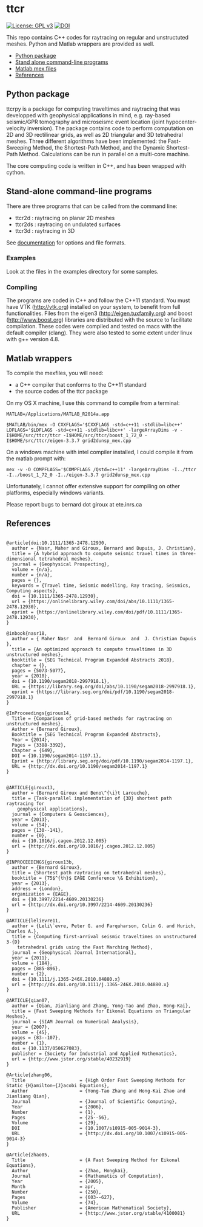 # ttcr

[![License: GPL v3](https://img.shields.io/badge/License-GPL%20v3-blue.svg)](./01_LICENSE.txt)
[![DOI](https://zenodo.org/badge/DOI/10.5281/zenodo.1162725.svg)](https://doi.org/10.5281/zenodo.1162725)

This repo contains C++ codes for raytracing on regular and unstructuted meshes.
Python and Matlab wrappers are provided as well.

- [Python package](#heading)
- [Stand alone command-line programs](#heading)
- [Matlab mex files](#heading)
- [References](#heading)

<!-- toc -->

## Python package

ttcrpy is a package for computing traveltimes and raytracing that was
developped with geophysical applications in mind, e.g. ray-based seismic/GPR
tomography and microseismc event location (joint hypocenter-velocity
inversion).  The package contains code to perform computation on 2D and 3D
rectilinear grids, as well as 2D triangular and 3D tetrahedral meshes. Three
different algorithms have been implemented: the Fast-Sweeping Method, the
Shortest-Path Method, and the Dynamic Shortest-Path Method.  Calculations can
be run in parallel on a multi-core machine.

The core computing code is written in C++, and has been wrapped with cython.

## Stand-alone command-line programs

There are three programs that can be called from the command line:

- ttcr2d : raytracing on planar 2D meshes
- ttcr2ds : raytracing on undulated surfaces
- ttcr3d : raytracing in 3D

See [documentation](./docs/command_line.md) for options and file formats.


### Examples

Look at the files in the examples directory for some samples.

### Compiling

The programs are coded in C++ and follow the C++11 standard.  You must have VTK
(http://vtk.org) installed on your system, to benefit from full functionalities.
Files from the eigen3 (http://eigen.tuxfamily.org) and boost
(http://www.boost.org) libraries are distributed with the source to facilitate
compilation.  These codes were compiled and tested on macs with the default
compiler (clang).  They were also tested to some extent under linux with g++
version 4.8.

## Matlab wrappers

To compile the mexfiles, you will need:
- a C++ compiler that conforms to the C++11 standard
- the source codes of the ttcr package

On my OS X machine, I use this command to compile from a terminal:
```
MATLAB=/Applications/MATLAB_R2014a.app

$MATLAB/bin/mex -O CXXFLAGS='$CXXFLAGS -std=c++11 -stdlib=libc++' LDFLAGS='$LDFLAGS -std=c++11 -stdlib=libc++' -largeArrayDims -v -I$HOME/src/ttcr/ttcr -I$HOME/src/ttcr/boost_1_72_0 -I$HOME/src/ttcr/eigen-3.3.7 grid2dunsp_mex.cpp
```

On a windows machine with intel compiler installed, I could compile it from the matlab prompt with:
```
mex -v -O COMPFLAGS='$COMPFLAGS /Qstd=c++11' -largeArrayDims -I../ttcr -I../boost_1_72_0 -I../eigen-3.3.7 grid2dunsp_mex.cpp
```

Unfortunately, I cannot offer extensive support for compiling on other platforms, especially windows variants.


Please report bugs to bernard dot giroux at ete.inrs.ca




## References
```

@article{doi:10.1111/1365-2478.12930,
  author = {Nasr, Maher and Giroux, Bernard and Dupuis, J. Christian},
  title = {A hybrid approach to compute seismic travel times in three-dimensional tetrahedral meshes},
  journal = {Geophysical Prospecting},
  volume = {n/a},
  number = {n/a},
  pages = {},
  keywords = {Travel time, Seismic modelling, Ray tracing, Seismics, Computing aspects},
  doi = {10.1111/1365-2478.12930},
  url = {https://onlinelibrary.wiley.com/doi/abs/10.1111/1365-2478.12930},
  eprint = {https://onlinelibrary.wiley.com/doi/pdf/10.1111/1365-2478.12930},
}

@inbook{nasr18,
  author = { Maher Nasr  and  Bernard Giroux  and  J. Christian Dupuis },
  title = {An optimized approach to compute traveltimes in 3D unstructured meshes},
  booktitle = {SEG Technical Program Expanded Abstracts 2018},
  chapter = {},
  pages = {5073-5077},
  year = {2018},
  doi = {10.1190/segam2018-2997918.1},
  URL = {https://library.seg.org/doi/abs/10.1190/segam2018-2997918.1},
  eprint = {https://library.seg.org/doi/pdf/10.1190/segam2018-2997918.1}
}

@InProceedings{giroux14,
  Title = {Comparison of grid-based methods for raytracing on unstructured meshes},
  Author = {Bernard Giroux},
  Booktitle = {SEG Technical Program Expanded Abstracts},
  Year = {2014},
  Pages = {3388-3392},
  Chapter = {649},
  DOI = {10.1190/segam2014-1197.1},
  Eprint = {http://library.seg.org/doi/pdf/10.1190/segam2014-1197.1},
  URL = {http://dx.doi.org/10.1190/segam2014-1197.1}
}


@ARTICLE{giroux13,
  author = {Bernard Giroux and Beno\^{\i}t Larouche},
  title = {Task-parallel implementation of {3D} shortest path raytracing for
	geophysical applications},
  journal = {Computers & Geosciences},
  year = {2013},
  volume = {54},
  pages = {130--141},
  number = {0},
  doi = {10.1016/j.cageo.2012.12.005}
  url = {http://dx.doi.org/10.1016/j.cageo.2012.12.005}
}

@INPROCEEDINGS{giroux13b,
  author = {Bernard Giroux},
  title = {Shortest path raytracing on tetrahedral meshes},
  booktitle = {75$^{th}$ EAGE Conference \& Exhibition},
  year = {2013},
  address = {London},
  organization = {EAGE},
  doi = {10.3997/2214-4609.20130236}
  url = {http://dx.doi.org/10.3997/2214-4609.20130236}
}

@ARTICLE{lelievre11,
  author = {Leli\`evre, Peter G. and Farquharson, Colin G. and Hurich, Charles A.},
  title = {Computing first-arrival seismic traveltimes on unstructured 3-{D}
	tetrahedral grids using the Fast Marching Method},
  journal = {Geophysical Journal International},
  year = {2011},
  volume = {184},
  pages = {885-896},
  number = {2},
  doi = {10.1111/j.1365-246X.2010.04880.x}
  url = {http://dx.doi.org/10.1111/j.1365-246X.2010.04880.x}
}

@ARTICLE{qian07,
  author = {Qian, Jianliang and Zhang, Yong-Tao and Zhao, Hong-Kai},
  title = {Fast Sweeping Methods for Eikonal Equations on Triangular Meshes},
  journal = {SIAM Journal on Numerical Analysis},
  year = {2007},
  volume = {45},
  pages = {83--107},
  number = {1},
  doi = {10.1137/050627083},
  publisher = {Society for Industrial and Applied Mathematics},
  url = {http://www.jstor.org/stable/40232919}
}

@Article{zhang06,
  Title                    = {High Order Fast Sweeping Methods for Static {H}amilton–{J}acobi Equations},
  Author                   = {Yong-Tao Zhang and Hong-Kai Zhao and Jianliang Qian},
  Journal                  = {Journal of Scientific Computing},
  Year                     = {2006},
  Number                   = {1},
  Pages                    = {25--56},
  Volume                   = {29},
  DOI                      = {10.1007/s10915-005-9014-3},
  URL                      = {http://dx.doi.org/10.1007/s10915-005-9014-3}
}

@Article{zhao05,
  Title                    = {A Fast Sweeping Method for Eikonal Equations},
  Author                   = {Zhao, Hongkai},
  Journal                  = {Mathematics of Computation},
  Year                     = {2005},
  Month                    = apr,
  Number                   = {250},
  Pages                    = {603--627},
  Volume                   = {74},
  Publisher                = {American Mathematical Society},
  URL                      = {http://www.jstor.org/stable/4100081}
}
```
